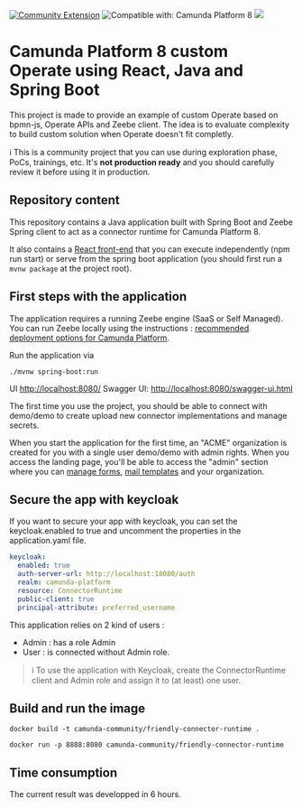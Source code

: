 [![Community Extension](https://img.shields.io/badge/Community%20Extension-An%20open%20source%20community%20maintained%20project-FF4700)](https://github.com/camunda-community-hub/community)
![Compatible with: Camunda Platform 8](https://img.shields.io/badge/Compatible%20with-Camunda%20Platform%208-0072Ce)
[![](https://img.shields.io/badge/Lifecycle-Incubating-blue)](https://github.com/Camunda-Community-Hub/community/blob/main/extension-lifecycle.md#incubating-)

# Camunda Platform 8 custom Operate using React, Java and Spring Boot

This project is made to provide an example of custom Operate based on bpmn-js, Operate APIs and Zeebe client. The idea is to evaluate complexity to build custom solution when Operate doesn't fit completly.

:information_source: This is a community project that you can use during exploration phase, PoCs, trainings, etc. It's **not production ready** and you should carefully review it before using it in production.

## Repository content

This repository contains a Java application built with Spring Boot and Zeebe Spring client to act as a connector runtime for Camunda Platform 8.

It also contains a [React front-end](src/main/front/) that you can execute independently (npm run start) or serve from the spring boot application (you should first run a `mvnw package` at the project root).


## First steps with the application

The application requires a running Zeebe engine (SaaS or Self Managed).
You can run Zeebe locally using the instructions :
[recommended deployment options for Camunda Platform](https://docs.camunda.io/docs/self-managed/platform-deployment/#deployment-recommendation.).

Run the application via
```
./mvnw spring-boot:run
```

UI [http://localhost:8080/](http://localhost:8080/)
Swagger UI: [http://localhost:8080/swagger-ui.html](http://localhost:8080/swagger-ui.html)

The first time you use the project, you should be able to connect with demo/demo to create upload new connector implementations and manage secrets.

When you start the application for the first time, an "ACME" organization is created for you with a single user demo/demo with admin rights. When you access the landing page, you'll be able to access the "admin" section where you can [manage forms](https://github.com/camunda-community-hub/extended-form-js), [mail templates](https://github.com/camunda-community-hub/thymeleaf-feel) and your organization.

## Secure the app with keycloak
If you want to secure your app with keycloak, you can set the keycloak.enabled to true and uncomment the properties in the application.yaml file.

```yaml
keycloak:
  enabled: true
  auth-server-url: http://localhost:18080/auth
  realm: camunda-platform
  resource: ConnectorRuntime
  public-client: true
  principal-attribute: preferred_username
```

This application relies on 2 kind of users :
- Admin : has a role Admin
- User : is connected without Admin role.

> :information_source: To use the application with Keycloak, create the ConnectorRuntime client and Admin role and assign it to (at least) one user.

## Build and run the image

```
docker build -t camunda-community/friendly-connector-runtime .
```
```
docker run -p 8888:8080 camunda-community/friendly-connector-runtime
```

## Time consumption
The current result was developped in 6 hours.